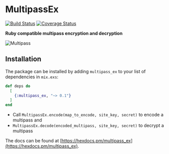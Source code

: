 # MultipassEx
[![Build Status](https://travis-ci.com/activeprospect/multipass_ex.svg?branch=master)](https://travis-ci.com/activeprospect/multipass_ex)
[![Coverage Status](https://coveralls.io/repos/github/activeprospect/multipass_ex/badge.svg?branch=master)](https://coveralls.io/github/activeprospect/multipass_ex?branch=master)

**Ruby compatible multipass encryption and decryption**

![Multipass](https://media.giphy.com/media/lKPFZ1nPKW8c8/giphy-downsized.gif)

## Installation

The package can be installed by adding `multipass_ex` to your list of dependencies in `mix.exs`:

```elixir
def deps do
  [
    {:multipass_ex, "~> 0.1"}
  ]
end
```

- Call `MultipassEx.encode(map_to_encode, site_key, secret)` to encode a multipass and
- `MultipassEx.decode(encoded_multipass, site_key, secret)` to decrypt a multipass

The docs can be found at [https://hexdocs.pm/multipass_ex](https://hexdocs.pm/multipass_ex).

